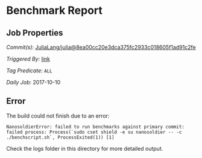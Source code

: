 # Benchmark Report

## Job Properties

*Commit(s):* [JuliaLang/julia@8ea00cc20e3dca375fc2933c018605f1ad91c2fe](https://github.com/JuliaLang/julia/commit/8ea00cc20e3dca375fc2933c018605f1ad91c2fe)

*Triggered By:* [link](https://github.com/JuliaLang/julia/commit/8ea00cc20e3dca375fc2933c018605f1ad91c2fe#commitcomment-24872059)

*Tag Predicate:* `ALL`

*Daily Job:* 2017-10-10

## Error

The build could not finish due to an error:

```
NanosoldierError: failed to run benchmarks against primary commit: failed process: Process(`sudo cset shield -e su nanosoldier -- -c ./benchscript.sh`, ProcessExited(1)) [1]
```

Check the logs folder in this directory for more detailed output.

